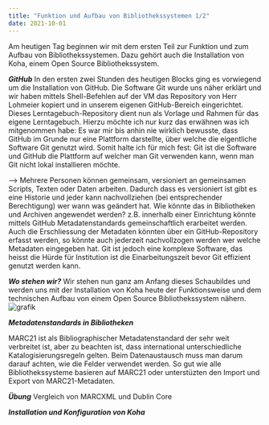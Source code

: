 ```yaml
---
title: "Funktion und Aufbau von Bibliothekssystemen 1/2"
date: 2021-10-01
---
```


Am heutigen Tag beginnen wir mit dem ersten Teil zur Funktion und zum Aufbau von Bibliothekssystemen. Dazu gehört auch die Installation von Koha, einem Open Source Bibliothekssystem.

***GitHub***
In den ersten zwei Stunden des heutigen Blocks ging es vorwiegend um die Installation von GitHub. Die Software Git wurde uns näher erklärt und wir haben mittels Shell-Befehlen auf der VM das Repository von Herr Lohmeier kopiert und in unserem eigenen GitHub-Bereich eingerichtet. Dieses Lerntagebuch-Repository dient nun als Vorlage und Rahmen für das eigene Lerntagebuch. Hierzu möchte ich nur kurz das erwähnen was ich mitgenommen habe: Es war mir bis anhin nie wirklich bewusste, dass GitHub im Grunde nur eine Plattform darstellte, über welche die eigentliche Software Git genutzt wird. Somit halte ich für mich fest: Git ist die Software und GitHub die Plattform auf welcher man Git verwenden kann, wenn man Git nicht lokal installieren möchte.

--> Mehrere Personen können gemeinsam, versioniert an gemeinsamen Scripts, Texten oder Daten arbeiten. Dadurch dass es versioniert ist gibt es eine Historie und jeder kann nachvollziehen (bei entsprechender Berechtigung) wer wann was geändert hat. Wie könnte das in Bibliotheken und Archiven angewendet werden? z.B. innerhalb einer Einrichtung könnte mittels GitHub Metadatenstandards gemeinschaftlich erarbeitet werden. Auch die Erschliessung der Metadaten könnten über ein GitHub-Repository erfasst werden, so könnte auch jederzeit nachvollzogen werden wer welche Metadaten eingegeben hat. Git ist jedoch eine komplexe Software, das heisst die Hürde für Institution ist die Einarbeitungszeit bevor Git effizient genutzt werden kann.

***Wo stehen wir?***
Wir stehen nun ganz am Anfang dieses Schaubildes und werden uns mit der Installation von Koha heute der Funktionsweise und dem technischen Aufbau von einem Open Source Bibliothekssystem nähern.
![grafik](https://user-images.githubusercontent.com/74451681/147768174-24b978d3-89ff-46a2-8f68-db2618618759.png)

***Metadatenstandards in Bibliotheken***

MARC21 ist als Bibliographischer Metadatenstandard der sehr weit verbreitet ist, aber zu beachten ist, dass international unterschiedliche Katalogisierungsregeln gelten. Beim Datenaustausch muss man darum darauf achten, wie die Felder verwendet werden. So gut wie alle Bibliothekssysteme basieren auf MARC21 oder unterstüzten  den Import und Export von MARC21-Metadaten.


***Übung***
Vergleich von MARCXML und Dublin Core

***Installation und Konfiguration von Koha***


